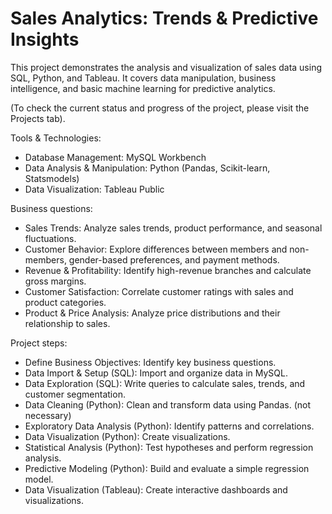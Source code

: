 # Sales Analytics: Trends & Predictive Insights

This project demonstrates the analysis and visualization of sales data using SQL, Python, and Tableau. It covers data manipulation, business intelligence, and basic machine learning for predictive analytics.

(To check the current status and progress of the project, please visit the Projects tab).

Tools & Technologies:
- Database Management: MySQL Workbench
- Data Analysis & Manipulation: Python (Pandas, Scikit-learn, Statsmodels)
- Data Visualization: Tableau Public

Business questions:
- Sales Trends: Analyze sales trends, product performance, and seasonal fluctuations.
- Customer Behavior: Explore differences between members and non-members, gender-based preferences, and payment methods.
- Revenue & Profitability: Identify high-revenue branches and calculate gross margins.
- Customer Satisfaction: Correlate customer ratings with sales and product categories.
- Product & Price Analysis: Analyze price distributions and their relationship to sales.

Project steps:
- Define Business Objectives: Identify key business questions.
- Data Import & Setup (SQL): Import and organize data in MySQL.
- Data Exploration (SQL): Write queries to calculate sales, trends, and customer segmentation.
- Data Cleaning (Python): Clean and transform data using Pandas. (not necessary)
- Exploratory Data Analysis (Python): Identify patterns and correlations.
- Data Visualization (Python): Create visualizations.
- Statistical Analysis (Python): Test hypotheses and perform regression analysis.
- Predictive Modeling (Python): Build and evaluate a simple regression model.
- Data Visualization (Tableau): Create interactive dashboards and visualizations.
